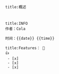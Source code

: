
```ad-summary
title:概述

```

#

```ad-tip
title:INFO
作者：Cola

时间：{{date}} {{time}} 
```

```ad-todo
title:Features： 🐔
👍
 - [x] 
 - [x] 
 - [x] 
```

## 

